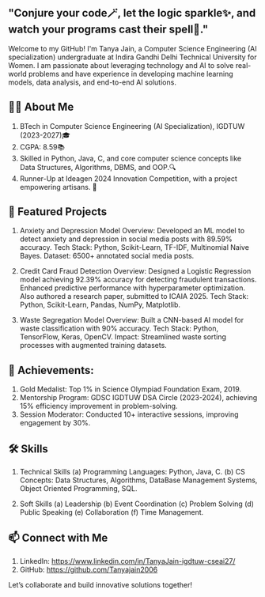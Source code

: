 ## "Conjure your code🪄, let the logic sparkle✨, and watch your programs cast their spell🔮."

Welcome to my GitHub! I'm Tanya Jain, a Computer Science Engineering (AI specialization) undergraduate at Indira Gandhi Delhi Technical University for Women. I am passionate about leveraging technology and AI to solve real-world problems and have experience in developing machine learning models, data analysis, and end-to-end AI solutions.

## 👩‍💻 About Me
1. BTech in Computer Science Engineering (AI Specialization), IGDTUW (2023-2027)🎓 
2. CGPA: 8.59📚
3. Skilled in Python, Java, C, and core computer science concepts like Data Structures, Algorithms, DBMS, and OOP.🔍
4. Runner-Up at Ideagen 2024 Innovation Competition, with a project empowering artisans. 🏅 

## 🚀 Featured Projects
1. Anxiety and Depression Model
  Overview: Developed an ML model to detect anxiety and depression in social media posts with 89.59% accuracy.
  Tech Stack: Python, Scikit-Learn, TF-IDF, Multinomial Naive Bayes.
  Dataset: 6500+ annotated social media posts.

2. Credit Card Fraud Detection
  Overview: Designed a Logistic Regression model achieving 92.39% accuracy for detecting fraudulent transactions.
  Enhanced predictive performance with hyperparameter optimization. Also authored a research paper, submitted to ICAIA 2025.
  Tech Stack: Python, Scikit-Learn, Pandas, NumPy, Matplotlib.

3. Waste Segregation Model
  Overview: Built a CNN-based AI model for waste classification with 90% accuracy.
  Tech Stack: Python, TensorFlow, Keras, OpenCV.
  Impact: Streamlined waste sorting processes with augmented training datasets.

## 🌟 Achievements:
1. Gold Medalist: Top 1% in Science Olympiad Foundation Exam, 2019.
2. Mentorship Program: GDSC IGDTUW DSA Circle (2023-2024), achieving 15% efficiency improvement in problem-solving.
3. Session Moderator: Conducted 10+ interactive sessions, improving engagement by 30%.

## 🛠️ Skills
1. Technical Skills
  (a) Programming Languages: Python, Java, C.
  (b) CS Concepts: Data Structures, Algorithms, DataBase Management Systems, Object Oriented Programming, SQL.

3. Soft Skills
  (a) Leadership
  (b) Event Coordination
  (c) Problem Solving
  (d) Public Speaking
  (e) Collaboration
  (f) Time Management.

## 📫 Connect with Me
1. LinkedIn: https://www.linkedin.com/in/TanyaJain-igdtuw-cseai27/
2. GitHub: https://github.com/Tanyajain2006

Let’s collaborate and build innovative solutions together!
